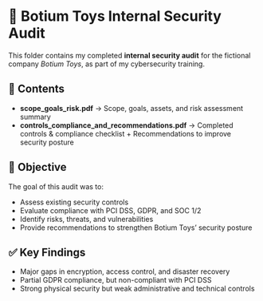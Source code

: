 # 🧸 Botium Toys Internal Security Audit

This folder contains my completed **internal security audit** for the fictional company *Botium Toys*, as part of my cybersecurity training.  

## 📑 Contents
- **scope_goals_risk.pdf** → Scope, goals, assets, and risk assessment summary
- **controls_compliance_and_recommendations.pdf** → Completed controls & compliance checklist + Recommendations to improve security posture

## 🎯 Objective
The goal of this audit was to:
- Assess existing security controls
- Evaluate compliance with PCI DSS, GDPR, and SOC 1/2
- Identify risks, threats, and vulnerabilities
- Provide recommendations to strengthen Botium Toys’ security posture

## ✅ Key Findings
- Major gaps in encryption, access control, and disaster recovery
- Partial GDPR compliance, but non-compliant with PCI DSS
- Strong physical security but weak administrative and technical controls

